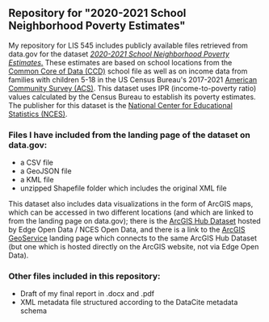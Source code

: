 ## **Repository for "2020-2021 School Neighborhood Poverty Estimates"**
My repository for LIS 545 includes publicly available files retrieved from data.gov for the dataset [_2020-2021 School Neighborhood Poverty Estimates_.](https://catalog.data.gov/dataset/school-neighborhood-poverty-estimates-current-c7e05) These estimates are based on school locations from the [Common Core of Data (CCD)](https://nces.ed.gov/ccd/files.asp) school file as well as on income data from families with children 5-18 in the US Census Bureau's 2017-2021 [American Community Survey (ACS)](https://www.census.gov/programs-surveys/acs/about.html). This dataset uses IPR (income-to-poverty ratio) values calculated by the Census Bureau to establish its poverty estimates. The publisher for this dataset is the [National Center for Educational Statistics (NCES)](https://nces.ed.gov/). 

### **Files I have included from the landing page of the dataset on data.gov:** 
* a CSV file
* a GeoJSON file 
* a KML file
* unzipped Shapefile folder which includes the original XML file

This dataset also includes data visualizations in the form of ArcGIS maps, which can be accessed in two different locations (and which are linked to from the landing page on data.gov); there is the [ArcGIS Hub Dataset](https://catalog.data.gov/dataset/school-neighborhood-poverty-estimates-current-c7e05/resource/efcac15b-a9da-4671-a3a2-1c350fc8559c) hosted by Edge Open Data / NCES Open Data, and there is a link to the [ArcGIS GeoService](https://catalog.data.gov/dataset/school-neighborhood-poverty-estimates-current-c7e05/resource/97d247b5-6736-417d-aa96-c0c2b944660e) landing page which connects to the same ArcGIS Hub Dataset (but one which is hosted directly on the ArcGIS website, not via Edge Open Data). 

### **Other files included in this repository:**
* Draft of my final report in .docx and .pdf 
* XML metadata file structured according to the DataCite metadata schema
